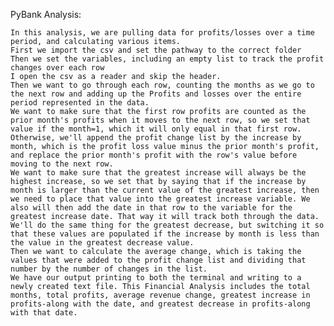 PyBank Analysis:


    In this analysis, we are pulling data for profits/losses over a time period, and calculating various items.
    First we import the csv and set the pathway to the correct folder
    Then we set the variables, including an empty list to track the profit changes over each row
    I open the csv as a reader and skip the header.
    Then we want to go through each row, counting the months as we go to the next row and adding up the Profits and losses over the entire period represented in the data.
    We want to make sure that the first row profits are counted as the prior month's profits when it moves to the next row, so we set that value if the month=1, which it will only equal in that first row.
    Otherwise, we'll append the profit change list by the increase by month, which is the profit loss value minus the prior month's profit, and replace the prior month's profit with the row's value before moving to the next row.
    We want to make sure that the greatest increase will always be the highest increase, so we set that by saying that if the increase by month is larger than the current value of the greatest increase, then we need to place that value into the greatest increase variable. We also will then add the date in that row to the variable for the greatest increase date. That way it will track both through the data.
    We'll do the same thing for the greatest decrease, but switching it so that these values are populated if the increase by month is less than the value in the greatest decrease value. 
    Then we want to calculate the average change, which is taking the values that were added to the profit change list and dividing that number by the number of changes in the list.
    We have our output printing to both the terminal and writing to a newly created text file. This Financial Analysis includes the total months, total profits, average revenue change, greatest increase in profits-along with the date, and greatest decrease in profits-along with that date. 
    

